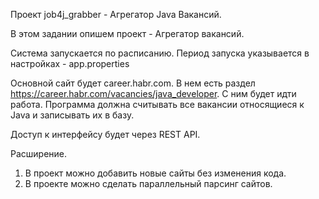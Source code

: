 Проект job4j_grabber - Агрегатор Java Вакансий.

В этом задании опишем проект - Агрегатор вакансий.

Система запускается по расписанию. Период запуска указывается в настройках - app.properties

Основной сайт будет career.habr.com. В нем есть раздел https://career.habr.com/vacancies/java_developer. 
С ним будет идти работа. Программа должна считывать все вакансии относящиеся к Java и записывать их в базу.

Доступ к интерфейсу будет через REST API.

Расширение.
1. В проект можно добавить новые сайты без изменения кода.
2. В проекте можно сделать параллельный парсинг сайтов.